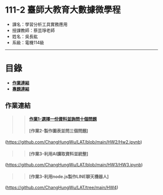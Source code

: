 # 111-2 臺師大教育大數據微學程
- 課名：學習分析工具實務應用
- 授課教師：蔡芸琤老師
- 姓名：吳長紘
- 系級：電機114級
***
# 目錄  

+ [**作業連結**](https://github.com/ChangHungWu/LAT/blob/main/README.md#%E4%BD%9C%E6%A5%AD%E9%80%A3%E7%B5%90)
+ [**專題連結**]()

## 作業連結
>> #### [作業1-選擇一份資料並詢問十個問題](https://github.com/ChangHungWu/LAT/blob/main/HW1/%E9%AB%98%E7%AD%89%E6%95%99%E8%82%B2%E6%B7%B1%E8%80%95%E8%A8%88%E7%95%AB%E6%A0%B8%E5%AE%9A%E7%B6%93%E8%B2%BBHW1.ipynb)
>> #### [作業2-製作圖表並問三個問題]
(https://github.com/ChangHungWu/LAT/blob/main/HW2/Hw2.ipynb)
>> #### [作業3-利用AI讀取資料並統整]
(https://github.com/ChangHungWu/LAT/blob/main/HW3/HW3.ipynb)
>> #### [作業3-利用node.js製作LINE聊天機器人]
(https://github.com/ChangHungWu/LAT/tree/main/HW4)
